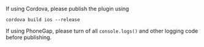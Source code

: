 
If using Cordova, please publish the plugin using

    cordova build ios --release

If using PhoneGap, please turn of all `console.logs()` and other logging
code before publishing.
